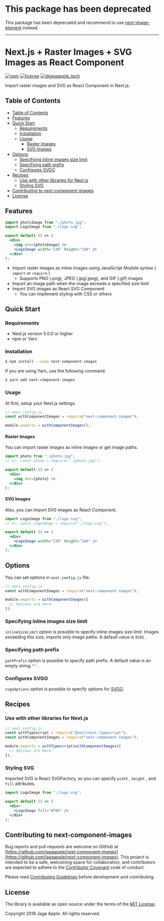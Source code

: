 <!-- ======================================================================================================================= -->
<!-- README                                                                                                                  -->
<!-- ======================================================================================================================= -->
# This package has been deprecated
This package has been deprecated and recommend to use [next-image-element](https://github.com/jagaapple/next-image-element)
instead.

---

# Next.js + Raster Images + SVG Images as React Component

[![npm](https://img.shields.io/npm/v/next-component-images.svg)](https://www.npmjs.com/package/next-component-images)
[![license](https://img.shields.io/github/license/jagaapple/next-component-images.svg)](https://opensource.org/licenses/MIT)
[![@jagaapple_tech](https://img.shields.io/badge/contact-%40jagaapple_tech-blue.svg)](https://twitter.com/jagaapple_tech)

Import raster images and SVG as React Component in Next.js.


## Table of Contents

<!-- TOC depthFrom:2 -->

- [Table of Contents](#table-of-contents)
- [Features](#features)
- [Quick Start](#quick-start)
  - [Requirements](#requirements)
  - [Installation](#installation)
  - [Usage](#usage)
    - [Raster Images](#raster-images)
    - [SVG Images](#svg-images)
- [Options](#options)
  - [Specifying inline images size limit](#specifying-inline-images-size-limit)
  - [Specifying path prefix](#specifying-path-prefix)
  - [Configures SVGO](#configures-svgo)
- [Recipes](#recipes)
  - [Use with other libraries for Next.js](#use-with-other-libraries-for-nextjs)
  - [Styling SVG](#styling-svg)
- [Contributing to next-component-images](#contributing-to-next-component-images)
- [License](#license)

<!-- /TOC -->


## Features
```jsx
import photoImage from "./photo.jpg";
import LogoImage from "./logo.svg";

export default () => (
  <div>
    <img src={photoImage} />
    <LogoImage width="230" height="140" />
  </div>
);
```

- Import raster images as inline images using JavaScript Module syntax ( `import` or `require` )
  - Supports PNG (.png), JPEG (.jpg/.jpeg), and GIF (.gif) images
- Import an image path when the image exceeds a specified size limit
- Import SVG images as React SVG Component
  - You can implement styling with CSS or others


## Quick Start
### Requirements
- Next.js version 5.0.0 or higher
- npm or Yarn

### Installation

```bash
$ npm install --save next-component-images
```

If you are using Yarn, use the following command.

```bash
$ yarn add next-component-images
```

### Usage
At first, setup your Next.js settings.

```js
// next.config.js
const withComponentImages = require("next-component-images");

module.exports = withComponentImages();
```

#### Raster Images
You can import raster images as inline images or get image paths.

```jsx
import photo from "./photo.jpg";
// or: const photo = require("./photo.jpg");

export default () => (
  <div>
    <img src={photo} />
  </div>
);
```

#### SVG Images
Also, you can import SVG images as React Component.

```jsx
import LogoImage from "./logo.svg";
// or: const LogoImage = require("./logo.svg");

export default () => (
  <div>
    <LogoImage width="230" height="140" />
  </div>
);
```


## Options
You can set options in `next.config.js` file.

```js
// next.config.js
const withComponentImages = require("next-component-images");

module.exports = withComponentImages({
  // Options are here.
});
```

### Specifying inline images size limit
`inlineSizeLimit` option is possible to specify inline images size limit. Images exceeding this size, imports only image paths.
A default value is `8192` .

### Specifying path prefix
`pathPrefix` option is possible to specify path prefix. A default value is an empty string `""` .

### Configures SVGO
`svgoOptions` option is possible to specify options for [SVGO](https://github.com/svg/svgo/).


## Recipes
### Use with other libraries for Next.js
```js
// next.config.js
const withTypescript = require("@zeit/next-typescript");
const withComponentImages = require("next-component-images");

module.exports = withTypescript(withComponentImages({
  // Options are here.
});
```

### Styling SVG
Imported SVG is React SVGFactory, so you can specify `width` , `height` , and `fill` attributes.

```jsx
import LogoImage from "./logo.svg";

export default () => (
  <div>
    <LogoImage fill="#f00" />
  </div>
);
```


## Contributing to next-component-images
Bug reports and pull requests are welcome on GitHub at
[https://github.com/jagaapple/next-component-images](https://github.com/jagaapple/next-component-images). This project is
intended to be a safe, welcoming space for collaboration, and contributors are expected to adhere to the
[Contributor Covenant](http://contributor-covenant.org) code of conduct.

Please read [Contributing Guidelines](./.github/CONTRIBUTING.md) before development and contributing.


## License
The library is available as open source under the terms of the [MIT License](http://opensource.org/licenses/MIT).

Copyright 2018 Jaga Apple. All rights reserved.
